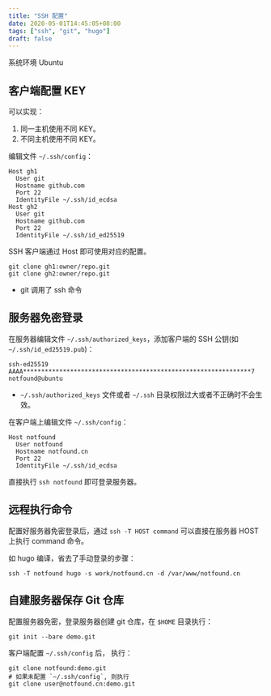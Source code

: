 ```yaml
---
title: "SSH 配置"
date: 2020-05-01T14:45:05+08:00
tags: ["ssh", "git", "hugo"]
draft: false
---
```


系统环境 Ubuntu

## 客户端配置 KEY

可以实现：
  1. 同一主机使用不同 KEY。
  1. 不同主机使用不同 KEY。

编辑文件 `~/.ssh/config`：

```ssh
Host gh1
  User git
  Hostname github.com
  Port 22
  IdentityFile ~/.ssh/id_ecdsa
Host gh2
  User git
  Hostname github.com
  Port 22
  IdentityFile ~/.ssh/id_ed25519
```

SSH 客户端通过 Host 即可使用对应的配置。

```shell
git clone gh1:owner/repo.git
git clone gh2:owner/repo.git
```

- git 调用了 ssh 命令

## 服务器免密登录

在服务器编辑文件 `~/.ssh/authorized_keys`，添加客户端的 SSH 公钥(如 `~/.ssh/id_ed25519.pub`)：

```text
ssh-ed25519 AAAA***************************************************************7 notfound@ubuntu
```

- `~/.ssh/authorized_keys` 文件或者 `~/.ssh` 目录权限过大或者不正确时不会生效。

在客户端上编辑文件 `~/.ssh/config`：

```ssh
Host notfound
  User notfound
  Hostname notfound.cn
  Port 22
  IdentityFile ~/.ssh/id_ecdsa
```

直接执行 `ssh notfound` 即可登录服务器。

## 远程执行命令

配置好服务器免密登录后，通过 `ssh -T HOST command` 可以直接在服务器 HOST 上执行 command 命令。

如 hugo 编译，省去了手动登录的步骤：

```shell
ssh -T notfound hugo -s work/notfound.cn -d /var/www/notfound.cn
```

## 自建服务器保存 Git 仓库

配置服务器免密，登录服务器创建 git 仓库，在 `$HOME` 目录执行：

```shell
git init --bare demo.git
```

客户端配置 `~/.ssh/config` 后， 执行：

```shell
git clone notfound:demo.git
# 如果未配置 `~/.ssh/config`, 则执行
git clone user@notfound.cn:demo.git
```
